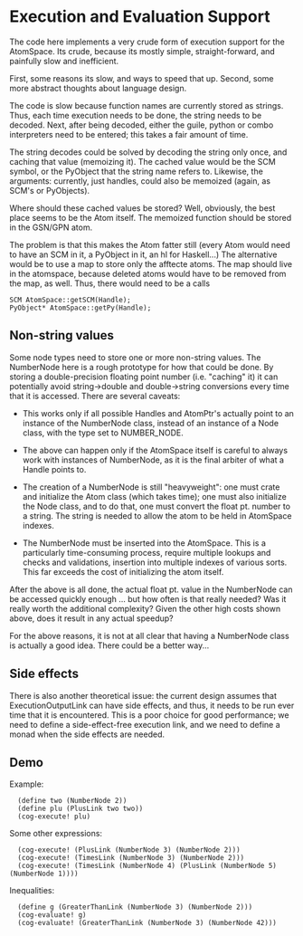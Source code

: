 
Execution and Evaluation Support
================================

The code here implements a very crude form of execution support for
the AtomSpace. Its crude, because its mostly simple, straight-forward,
and painfully slow and inefficient.

First, some reasons its slow, and ways to speed that up. Second,
some more abstract thoughts about language design.

The code is slow because function names are currently stored as strings.
Thus, each time execution needs to be done, the string needs to be
decoded.  Next, after being decoded, either the guile, python or combo
interpreters need to be entered; this takes a fair amount of time.

The string decodes could be solved by decoding the string only once,
and caching that value (memoizing it).  The cached value would be the
SCM symbol, or the PyObject that the string name refers to.  Likewise,
the arguments: currently, just handles, could also be memoized (again,
as SCM's or PyObjects).

Where should these cached values be stored? Well, obviously, the best
place seems to be the Atom itself.  The memoized function should be
stored in the GSN/GPN atom.

The problem is that this makes the Atom fatter still (every Atom would
need to have an SCM in it, a PyObject in it, an hl for Haskell...)
The alternative would be to use a map to store only the afftecte atoms.
The map should live in the atomspace, because deleted atoms would have
to be removed from the map, as well.  Thus, there would need to be a
calls

```
SCM AtomSpace::getSCM(Handle);
PyObject* AtomSpace::getPy(Handle);
```

Non-string values
-----------------
Some node types need to store one or more non-string values.  The
NumberNode here is a rough prototype for how that could be done. By
storing a double-precision floating point number (i.e. "caching" it)
it can potentially avoid string->double and double->string conversions
every time that it is accessed.  There are several caveats:

 * This works only if all possible Handles and AtomPtr's actually
   point to an instance of the NumberNode class, instead of an
   instance of a Node class, with the type set to NUMBER_NODE.

 * The above can happen only if the AtomSpace itself is careful to
   always work with instances of NumberNode, as it is the final
   arbiter of what a Handle points to.

 * The creation of a NumberNode is still "heavyweight": one must
   crate and initialize the Atom class (which takes time); one
   must also initialize the Node class, and to do that, one must
   convert the float pt. number to a string. The string is needed
   to allow the atom to be held in AtomSpace indexes.

 * The NumberNode must be inserted into the AtomSpace. This is a
   particularly time-consuming process, require multiple lookups and
   checks and validations, insertion into multiple indexes of various
   sorts. This far exceeds the cost of initializing the atom itself.

After the above is all done, the actual float pt. value in the
NumberNode can be accessed quickly enough ... but how often is that
really needed?  Was it really worth the additional complexity? Given
the other high costs shown above, does it result in any actual speedup?

For the above reasons, it is not at all clear that having a NumberNode
class is actually a good idea.  There could be a better way...


Side effects
------------
There is also another theoretical issue: the current design assumes
that ExecutionOutputLink can have side effects, and thus, it needs
to be run ever time that it is encountered.  This is a poor choice
for good performance; we need to define a side-effect-free execution
link, and we need to define a monad when the side effects are needed.

Demo
----
Example:
```
  (define two (NumberNode 2))
  (define plu (PlusLink two two))
  (cog-execute! plu)
```
Some other expressions:
```
  (cog-execute! (PlusLink (NumberNode 3) (NumberNode 2)))
  (cog-execute! (TimesLink (NumberNode 3) (NumberNode 2)))
  (cog-execute! (TimesLink (NumberNode 4) (PlusLink (NumberNode 5) (NumberNode 1))))
```
Inequalities:
```
  (define g (GreaterThanLink (NumberNode 3) (NumberNode 2)))
  (cog-evaluate! g)
  (cog-evaluate! (GreaterThanLink (NumberNode 3) (NumberNode 42)))
```
